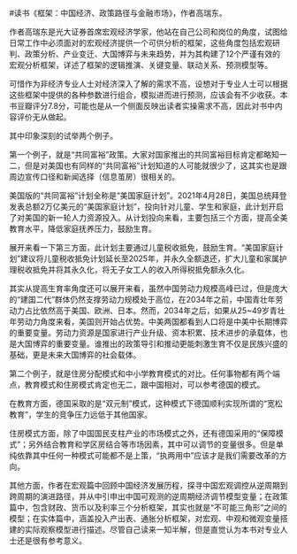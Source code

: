 #读书《框架：中国经济、政策路径与金融市场》，作者高瑞东。

作者高瑞东是光大证券首席宏观经济学家，他站在自己公司和岗位的角度，试图给日常工作中必须面对的宏观经济提供一个可供分析的框架，这些角度包括宏观研判、政策分析、产业变迁、大国博弈与未来趋势，并为其构建了12个严谨有效的宏观分析框架，详述了框架的逻辑推演、关键变量、联动关系、预测模型等。

可惜作为非经济专业人士对经济深入了解的需求不高，设想对于专业人士可以根据这些框架中提供的各种参数进行组合，模拟进而进行预测，应该会有不少收获。本书豆瓣评分7.8分，可能也是从一个侧面反映出读者实操需求不高，因此对书中内容评价无从做起。

其中印象深刻的试举两个例子。

第一个例子，就是“共同富裕”政策。大家对国家推出的共同富裕目标肯定都略知一二，但是对美国也有同样的“共同富裕”计划知道的人可能就很少了，这其实也是跟周边宣传口径和新闻选择（信息茧房）很相关的。

美国版的“共同富裕”计划全称是“美国家庭计划”。2021年4月28日，美国总统拜登发表总额2万亿美元的“美国家庭计划”，投向针对儿童、学生和家庭，此计划开启了对美国的新一轮人力资源投入。从计划投向来看，主要包括三个方面，提高全美教育水平，降低家庭抚养压力，鼓励生育。

展开来看一下第三方面，此计划主要通过儿童税收抵免，鼓励生育。“美国家庭计划”建议将儿童税收抵免计划延长至2025年，并永久全额退还，扩大儿童和家属护理税收抵免并将其永久化，将无子女工人的收入所得税抵免额永久化。

其实从提高生育率角度还可以展开来看，虽然中国劳动力规模高峰已过，但是庞大的“建国二代”群体仍然支撑劳动力规模处于高位，在2034年之前，中国青壮年劳动力占比依然高于美国、欧洲、日本。然而，2034年之后，如果从25~49岁青壮年劳动力角度来看，美国则开始占优势。中美两国都看到人口将是中美中长期博弈的重要变量。劳动力资源是国家进行产业升级、资本积累、技术进步的承载体，也是大国博弈的重要变量。谁推出的政策导引和推动更能刺激生育不仅是民族兴盛的基础，更是未来大国博弈的社会载体。

第二个例子，就是住房分配模式和中小学教育模式的对比。任何事物都有两个端点，教育模式和住房模式肯定也无二，跟中国相对，可以参考德国的模式。

在教育方面，德国采取的是“双元制”模式，这种模式下德国顺利实现所谓的“宽松教育”，学生的竞争压力远低于其他国家。

住房模式方面，除了中国国民支柱产业的市场模式之外，还有德国采用的“保障模式”；另外结合教育和学区房结合等市场因素，其中可以调节的变量很多。但是单纯依靠其中任何一种模式可能都不是上策，“执两用中”应该才是我们需要改革的方向。

其他方面，作者在宏观篇中回顾中国经济发展历程，探寻中国宏观调控从逆周期到跨周期的演进路径，并从中引申出中国可观测的逆周期经济调节模型变量；在政策篇中，包含财政、货币以及利率三个分析框架，其实也就是“不可能三角形”之间的模型；在实体篇中，涵盖投入产出表、通胀分析框架，对宏观、中观和微观变量搭建的实际观察模型进行描述。尽管自己读来一知半解，但是直觉认为本书对专业人士还是很有参考意义。